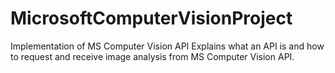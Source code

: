# MicrosoftComputerVisionProject
Implementation of MS Computer Vision API
Explains what an API is and how to request and receive image analysis from MS Computer Vision API.
